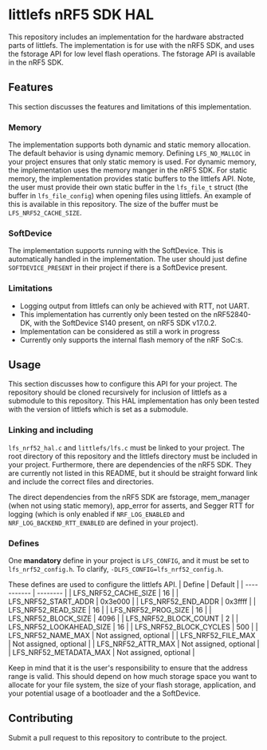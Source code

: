 # littlefs nRF5 SDK HAL

This repository includes an implementation for the hardware abstracted parts of littlefs. The implementation is for use with the nRF5 SDK, and uses the fstorage API for low level flash operations. The fstorage API is available in the nRF5 SDK.

## Features

This section discusses the features and limitations of this implementation.
### Memory
The implementation supports both dynamic and static memory allocation. The default behavior is using dynamic memory. Defining `LFS_NO_MALLOC` in your project ensures that only static memory is used. For dynamic memory, the implementation uses the memory manger in the nRF5 SDK. For static memory, the implementation provides static buffers to the littlefs API. Note, the user must provide their own static buffer in the `lfs_file_t` struct (the buffer in `lfs_file_config`) when opening files using littlefs. An example of this is available in this repository. The size of the buffer must be `LFS_NRF52_CACHE_SIZE`.

### SoftDevice
The implementation supports running with the SoftDevice. This is automatically handled in the implementation. The user should just define `SOFTDEVICE_PRESENT` in their project if there is a SoftDevice present.

### Limitations
- Logging output from littlefs can only be achieved with RTT, not UART.
- This implementation has currently only been tested on the nRF52840-DK, with the SoftDevice S140 present, on nRF5 SDK v17.0.2.
- Implementation can be considered as still a work in progress
- Currently only supports the internal flash memory of the nRF SoC:s.

## Usage
This section discusses how to configure this API for your project. The repository should be cloned recursively for inclusion of littlefs as a submodule to this repository. This HAL implementation has only been tested with the version of littlefs which is set as a submodule.

### Linking and including
`lfs_nrf52_hal.c` and `littlefs/lfs.c` must be linked to your project. The root directory of this repository and the littlefs directory must be included in your project. Furthermore, there are dependencies of the nRF5 SDK. They are currently not listed in this README, but it should be straight forward link and include the correct files and directories.

The direct dependencies from the nRF5 SDK are fstorage, mem_manager (when not using static memory), app_error for asserts, and Segger RTT for logging (which is only enabled if `NRF_LOG_ENABLED` and `NRF_LOG_BACKEND_RTT_ENABLED` are defined in your project).

### Defines
One **mandatory** define in your project is `LFS_CONFIG`, and it must be set to `lfs_nrf52_config.h`. To clarify, `-DLFS_CONFIG=lfs_nrf52_config.h`.

These defines are used to configure the littlefs API.
| Define                        | Default                |
| -----------                   | --------               |
| LFS_NRF52_CACHE_SIZE          | 16                     |
| LFS_NRF52_START_ADDR          | 0x3e000                |
| LFS_NRF52_END_ADDR            | 0x3ffff                |
| LFS_NRF52_READ_SIZE           | 16                     |
| LFS_NRF52_PROG_SIZE           | 16                     |
| LFS_NRF52_BLOCK_SIZE          | 4096                   |
| LFS_NRF52_BLOCK_COUNT         | 2                      |
| LFS_NRF52_LOOKAHEAD_SIZE      | 16                     |
| LFS_NRF52_BLOCK_CYCLES        | 500                    |
| LFS_NRF52_NAME_MAX            | Not assigned, optional |
| LFS_NRF52_FILE_MAX            | Not assigned, optional |
| LFS_NRF52_ATTR_MAX            | Not assigned, optional |
| LFS_NRF52_METADATA_MAX        | Not assigned, optional |

Keep in mind that it is the user's responsibility to ensure that the address range is valid. This should depend on how much storage space you want to allocate for your file system, the size of your flash storage, application, and your potential usage of a bootloader and the a SoftDevice.

## Contributing
Submit a pull request to this repository to contribute to the project.
